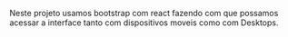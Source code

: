 Neste projeto usamos bootstrap com react fazendo com que possamos acessar a interface tanto com dispositivos moveis como com Desktops.
